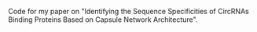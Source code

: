 Code for my paper on "Identifying the Sequence Specificities of CircRNAs Binding Proteins Based on Capsule Network Architecture". 
